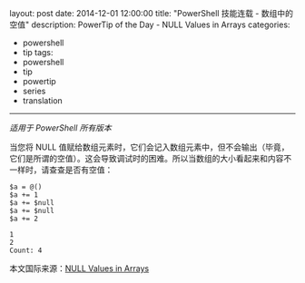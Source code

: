 layout: post
date: 2014-12-01 12:00:00
title: "PowerShell 技能连载 - 数组中的空值"
description: PowerTip of the Day - NULL Values in Arrays
categories:
- powershell
- tip
tags:
- powershell
- tip
- powertip
- series
- translation
---
_适用于 PowerShell 所有版本_

当您将 NULL 值赋给数组元素时，它们会记入数组元素中，但不会输出（毕竟，它们是所谓的空值）。这会导致调试时的困难。所以当数组的大小看起来和内容不一样时，请查查是否有空值：

```
$a = @()
$a += 1
$a += $null
$a += $null
$a += 2

1
2
Count: 4
```

<!--more-->
本文国际来源：[NULL Values in Arrays](http://community.idera.com/powershell/powertips/b/tips/posts/null-values-in-arrays)
